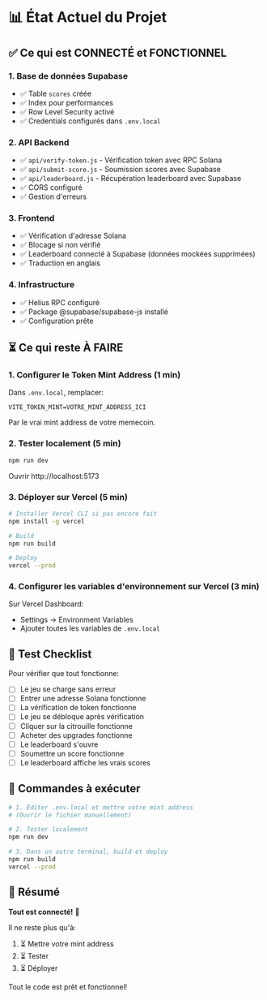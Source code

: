 # 📊 État Actuel du Projet

## ✅ Ce qui est CONNECTÉ et FONCTIONNEL

### 1. Base de données Supabase
- ✅ Table `scores` créée
- ✅ Index pour performances
- ✅ Row Level Security activé
- ✅ Credentials configurés dans `.env.local`

### 2. API Backend
- ✅ `api/verify-token.js` - Vérification token avec RPC Solana
- ✅ `api/submit-score.js` - Soumission scores avec Supabase
- ✅ `api/leaderboard.js` - Récupération leaderboard avec Supabase
- ✅ CORS configuré
- ✅ Gestion d'erreurs

### 3. Frontend
- ✅ Vérification d'adresse Solana
- ✅ Blocage si non vérifié
- ✅ Leaderboard connecté à Supabase (données mockées supprimées)
- ✅ Traduction en anglais

### 4. Infrastructure
- ✅ Helius RPC configuré
- ✅ Package @supabase/supabase-js installé
- ✅ Configuration prête

## ⏳ Ce qui reste À FAIRE

### 1. Configurer le Token Mint Address (1 min)
Dans `.env.local`, remplacer:
```
VITE_TOKEN_MINT=VOTRE_MINT_ADDRESS_ICI
```
Par le vrai mint address de votre memecoin.

### 2. Tester localement (5 min)
```bash
npm run dev
```
Ouvrir http://localhost:5173

### 3. Déployer sur Vercel (5 min)
```bash
# Installer Vercel CLI si pas encore fait
npm install -g vercel

# Build
npm run build

# Deploy
vercel --prod
```

### 4. Configurer les variables d'environnement sur Vercel (3 min)
Sur Vercel Dashboard:
- Settings → Environment Variables
- Ajouter toutes les variables de `.env.local`

## 🧪 Test Checklist

Pour vérifier que tout fonctionne:

- [ ] Le jeu se charge sans erreur
- [ ] Entrer une adresse Solana fonctionne
- [ ] La vérification de token fonctionne
- [ ] Le jeu se débloque après vérification
- [ ] Cliquer sur la citrouille fonctionne
- [ ] Acheter des upgrades fonctionne
- [ ] Le leaderboard s'ouvre
- [ ] Soumettre un score fonctionne
- [ ] Le leaderboard affiche les vrais scores

## 🚀 Commandes à exécuter

```bash
# 1. Éditer .env.local et mettre votre mint address
# (Ouvrir le fichier manuellement)

# 2. Tester localement
npm run dev

# 3. Dans un autre terminal, build et deploy
npm run build
vercel --prod
```

## 📝 Résumé

**Tout est connecté!** 🎉

Il ne reste plus qu'à:
1. ⏳ Mettre votre mint address
2. ⏳ Tester
3. ⏳ Déployer

Tout le code est prêt et fonctionnel!

